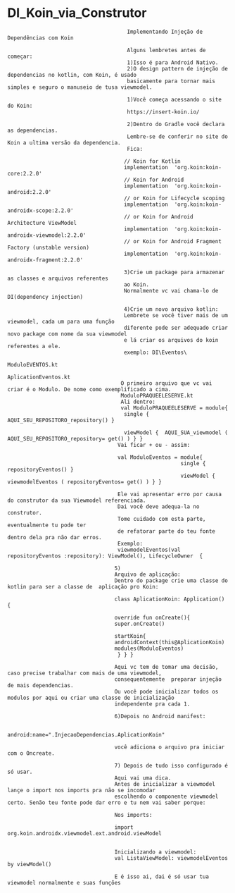 # DI_Koin_via_Construtor
                                          Implementando Injeção de Dependências com Koin
                                                                                                                
                                          Alguns lembretes antes de começar:
                                          1)Isso é para Android Nativo.
                                          2)O design pattern de injeção de dependencias no kotlin, com Koin, é usado
                                          basicamente para tornar mais simples e seguro o manuseio de tusa viewmodel.
                                                            
                                          1)Você começa acessando o site do Koin:
                                          https://insert-koin.io/
                                                            
                                          2)Dentro do Gradle você declara as dependencias.
                                          Lembre-se de conferir no site do Koin a ultima versão da dependencia.
                                          Fica:
                                                            
                                         // Koin for Kotlin
                                         implementation  'org.koin:koin-core:2.2.0'
                                         // Koin for Android
                                         implementation  'org.koin:koin-android:2.2.0'
                                         // or Koin for Lifecycle scoping
                                         implementation  'org.koin:koin-androidx-scope:2.2.0'
                                         // or Koin for Android Architecture ViewModel
                                         implementation  'org.koin:koin-androidx-viewmodel:2.2.0'
                                         // or Koin for Android Fragment Factory (unstable version)
                                         implementation  'org.koin:koin-androidx-fragment:2.2.0'
                                                            
                                         3)Crie um package para armazenar as classes e arquivos referentes 
                                         ao Koin.
                                         Normalmente vc vai chama-lo de DI(dependency injection)
                                                            
                                         4)Crie um novo arquivo kotlin:
                                         Lembrete se você tiver mais de um viewmodel, cada um para uma função
                                         diferente pode ser adequado criar novo package com nome da sua viewmodel
                                         e lá criar os arquivos do koin referentes a ele. 
                                         exemplo: DI\Eventos\
                                                            ModuloEVENTOS.kt
                                                             AplicationEventos.kt
                                        O primeiro arquivo que vc vai criar é o Modulo. De nome como exemplificado a cima.
                                        ModuloPRAQUEELESERVE.kt
                                        Ali dentro:
                                        val ModuloPRAQUEELESERVE = module{
                                         single { AQUI_SEU_REPOSITORO_repository() }

                                         viewModel {  AQUI_SUA_viewmodel ( AQUI_SEU_REPOSITORO_repository= get() ) } }
                                       Vai ficar + ou - assim:
                                                                   
                                       val ModuloEventos = module{
                                                           single { repositoryEventos() }
                                                           viewModel {  viewmodelEventos ( repositoryEventos= get() ) } }
                                                                   
                                       Ele vai apresentar erro por causa do construtor da sua Viewmodel referenciada.
                                       Dai você deve adequa-la no construtor. 
                                       Tome cuidado com esta parte, eventualmente tu pode ter
                                       de refatorar parte do teu fonte dentro dela pra não dar erros.
                                       Exemplo:
                                       viewmodelEventos(val repositoryEventos :repository): ViewModel(), LifecycleOwner  {
                                                           
                                      5)
                                      Arquivo de aplicação:
                                      Dentro do package crie uma classe do kotlin para ser a classe de  aplicação pro Koin:
                                                           
                                      class AplicationKoin: Application() {

                                      override fun onCreate(){
                                      super.onCreate()

                                      startKoin{
                                      androidContext(this@AplicationKoin)
                                      modules(ModuloEventos)
                                       } } }
                                                            
                                      Aqui vc tem de tomar uma decisão, caso precise trabalhar com mais de uma viewmodel,
                                      consequentemente  preparar injeção de mais dependencias.
                                      Ou você pode inicializar todos os modulos por aqui ou criar uma classe de inicialização
                                      independente pra cada 1.
                                                            
                                      6)Depois no Android manifest:
                                                            
                                      android:name=".InjecaoDependencias.AplicationKoin"
                                                             
                                      você adiciona o arquivo pra iniciar com o Oncreate.
                                                             
                                      7) Depois de tudo isso configurado é só usar.
                                      Aqui vai uma dica.
                                      Antes de inicializar a viewmodel lançe o import nos imports pra não se incomodar 
                                      escolhendo o componente viewmodel certo. Senão teu fonte pode dar erro e tu nem vai saber porque:
                                                             
                                      Nos imports:
                                                             
                                      import org.koin.androidx.viewmodel.ext.android.viewModel
                                                             
                                                             
                                      Inicializando a viewmodel:
                                      val ListaViewModel: viewmodelEventos by viewModel()
                                                              
                                      E é isso ai, dai é só usar tua viewmodel normalmente e suas funções
                                                            
                                                            
                                                            
